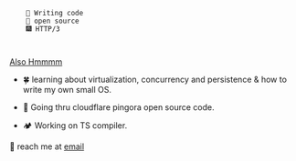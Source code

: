 


```
    🫶 Writing code
    📖 open source
    🎆 HTTP/3 

    

```

<ins> Also Hmmmm </ins>
- 🍀 learning about virtualization, concurrency and persistence & how to write my own small OS.
-  💚 Going thru cloudflare pingora open source code.

- 🏕️ Working on TS compiler.




📧 reach me at [email](engineer@realmelevators.com)


